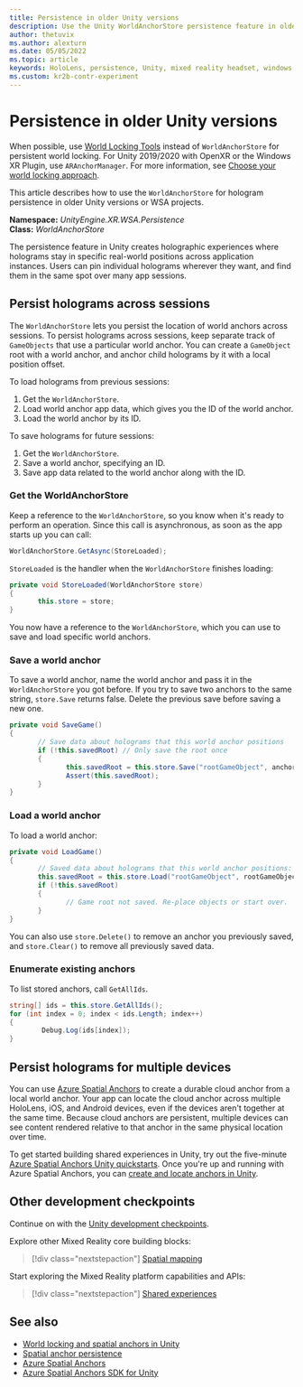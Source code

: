 ```yaml
---
title: Persistence in older Unity versions
description: Use the Unity WorldAnchorStore persistence feature in older Unity versions to let users pin holograms and find them later over app sessions.
author: thetuvix
ms.author: alexturn
ms.date: 05/05/2022
ms.topic: article
keywords: HoloLens, persistence, Unity, mixed reality headset, windows mixed reality headset, virtual reality headset
ms.custom: kr2b-contr-experiment
---
```


# Persistence in older Unity versions

When possible, use [World Locking Tools](/mixed-reality/world-locking-tools) instead of `WorldAnchorStore` for persistent world locking. For Unity 2019/2020 with OpenXR or the Windows XR Plugin, use `ARAnchorManager`. For more information, see [Choose your world locking approach](spatial-anchors-in-unity.md#choose-your-world-locking-approach).

This article describes how to use the `WorldAnchorStore` for hologram persistence in older Unity versions or WSA projects.

**Namespace:** *UnityEngine.XR.WSA.Persistence*<br>
**Class:** *WorldAnchorStore*

The persistence feature in Unity creates holographic experiences where holograms stay in specific real-world positions across application instances. Users can pin individual holograms wherever they want, and find them in the same spot over many app sessions.

## Persist holograms across sessions

The `WorldAnchorStore` lets you persist the location of world anchors across sessions. To persist holograms across sessions, keep separate track of `GameObjects` that use a particular world anchor. You can create a `GameObject` root with a world anchor, and anchor child holograms by it with a local position offset.

To load holograms from previous sessions:

1. Get the `WorldAnchorStore`.
2. Load world anchor app data, which gives you the ID of the world anchor.
3. Load the world anchor by its ID.

To save holograms for future sessions:

1. Get the `WorldAnchorStore`.
2. Save a world anchor, specifying an ID.
3. Save app data related to the world anchor along with the ID.

### Get the WorldAnchorStore

Keep a reference to the `WorldAnchorStore`, so you know when it's ready to perform an operation. Since this call is asynchronous, as soon as the app starts up you can call:

```cs
WorldAnchorStore.GetAsync(StoreLoaded);
```

`StoreLoaded` is the handler when the `WorldAnchorStore` finishes loading:

```cs
private void StoreLoaded(WorldAnchorStore store)
{
       this.store = store;
}
```

You now have a reference to the `WorldAnchorStore`, which you can use to save and load specific world anchors.

### Save a world anchor

To save a world anchor, name the world anchor and pass it in the `WorldAnchorStore` you got before. If you try to save two anchors to the same string, `store.Save` returns false. Delete the previous save before saving a new one.

```cs
private void SaveGame()
{
       // Save data about holograms that this world anchor positions
       if (!this.savedRoot) // Only save the root once
       {
              this.savedRoot = this.store.Save("rootGameObject", anchor);
              Assert(this.savedRoot);
       }
}
```

### Load a world anchor

To load a world anchor:

```cs
private void LoadGame()
{
       // Saved data about holograms that this world anchor positions:
       this.savedRoot = this.store.Load("rootGameObject", rootGameObject);
       if (!this.savedRoot)
       {
              // Game root not saved. Re-place objects or start over.
       }
}
```

You can also use `store.Delete()` to remove an anchor you previously saved, and `store.Clear()` to remove all previously saved data.

### Enumerate existing anchors

To list stored anchors, call `GetAllIds`.

```cs
string[] ids = this.store.GetAllIds();
for (int index = 0; index < ids.Length; index++)
{
        Debug.Log(ids[index]);
}
```

## Persist holograms for multiple devices

You can use [Azure Spatial Anchors](/azure/spatial-anchors/overview) to create a durable cloud anchor from a local world anchor. Your app can locate the cloud anchor across multiple HoloLens, iOS, and Android devices, even if the devices aren't together at the same time. Because cloud anchors are persistent, multiple devices can see content rendered relative to that anchor in the same physical location over time.

To get started building shared experiences in Unity, try out the five-minute [Azure Spatial Anchors Unity quickstarts](/azure/spatial-anchors/unity-overview). Once you're up and running with Azure Spatial Anchors, you can [create and locate anchors in Unity](/azure/spatial-anchors/concepts/create-locate-anchors-unity).

## Other development checkpoints

Continue on with the [Unity development checkpoints](unity-development-overview.md#2-core-building-blocks).

Explore other Mixed Reality core building blocks:

> [!div class="nextstepaction"]
> [Spatial mapping](spatial-mapping-in-unity.md)

Start exploring the Mixed Reality platform capabilities and APIs:

> [!div class="nextstepaction"]
> [Shared experiences](shared-experiences-in-unity.md)

## See also

- [World locking and spatial anchors in Unity](spatial-anchors-in-unity.md)
- [Spatial anchor persistence](../../design/coordinate-systems.md#spatial-anchor-persistence)
- [Azure Spatial Anchors](/azure/spatial-anchors)
- [Azure Spatial Anchors SDK for Unity](/dotnet/api/Microsoft.Azure.SpatialAnchors)
